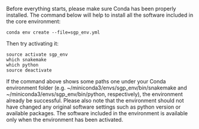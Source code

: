 Before everything starts, please make sure Conda has been properly installed.
The command below will help to install all the software included in the core environment:

`conda env create --file=sgp_env.yml`

Then try activating it:

```
source activate sgp_env
which snakemake
which python
source deactivate
```

If the command above shows some paths one under your Conda environment folder (e.g. ~/miniconda3/envs/sgp_env/bin/snakemake and ~/miniconda3/envs/sgp_env/bin/python, respectively), the environment already be successful. 
Please also note that the environment should not have changed any original software settings such as python version or available packages. The software included in the environment is available only when the environment has been activated. 
